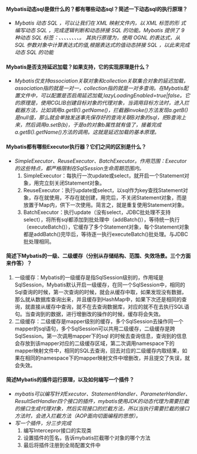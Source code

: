 #### Mybatis动态sql是做什么的？都有哪些动态sql？简述一下动态sql的执行原理？
*  *Mybatis 动态 SQL ，可以让我们在 XML 映射文件内，以 XML 标签的形 式编写动态 SQL ，完成逻辑判断和动态拼接 SQL 的功能。Mybatis 提供了 9 种动态 SQL 标签：<if/>、<choose/>、<when/>、<otherwise/>、<trim/>、<when/>、<set/>、<foreach/>、<bind/>。
其执行原理为，使用 OGNL 的表达式，从 SQL 参数对象中计算表达式的值,根据表达式的值动态拼接 SQL ，以此来完成动态 SQL 的功能*

#### Mybatis是否支持延迟加载？如果支持，它的实现原理是什么？
*  *Mybatis仅支持association关联对象和collection关联集合对象的延迟加载，association指的就是一对一，collection指的就是一对多查询。在Mybatis配置文件中，可以配置是否启用延迟加载,lazyLoadingEnabled=true|false。它的原理是，使用CGLIB创建目标对象的代理对象，当调用目标方法时，进入拦截器方法，比如调用a.getB().getName()，拦截器invoke()方法发现a.getB()是null值，那么就会单独发送事先保存好的查询关联B对象的sql，把B查询上来，然后调用a.setB(b)，于是a的对象b属性就有值了，接着完成a.getB().getName()方法的调用。这就是延迟加载的基本原理。*
#### Mybatis都有哪些Executor执行器？它们之间的区别是什么？
*  *SimpleExecutor、ReuseExecutor、BatchExecutor。作用范围：Executor的这些特点，都严格限制在SqlSession生命周期范围内。*
   1. SimpleExecutor：每执行一次update或select，就开启一个Statement对象，用完立刻关闭Statement对象。
   2. ReuseExecutor：执行update或select，以sql作为key查找Statement对象，存在就使用，不存在就创建，用完后，不关闭Statement对象，而是放置于Map内，供下一次使用。简言之，就是重复使用Statement对象。
   3. BatchExecutor：执行update（没有select，JDBC批处理不支持select），将所有sql都添加到批处理中（addBatch()），等待统一执行（executeBatch()），它缓存了多个Statement对象，每个Statement对象都是addBatch()完毕后，等待逐一执行executeBatch()批处理。与JDBC批处理相同。

#### 简述下Mybatis的一级、二级缓存（分别从存储结构、范围、失效场景。三个方面来作答）？
   1. 一级缓存：Mybatis的一级缓存是指SqlSession级别的，作用域是SqlSession，Mybatis默认开启一级缓存，在同一个SqlSession中，相同的Sql查询的时候，第一次查询的时候，就会从缓存中取，如果发现没有数据，那么就从数据库查询出来，并且缓存到HashMap中，如果下次还是相同的查询，就直接从缓存中查询，就不在去查询数据库，对应的就不在去执行SQL语句。当查询到的数据，进行增删改的操作的时候，缓存将会失效。
   2. 二级缓存：二级缓存是mapper级别的缓存，多个SqlSession去操作同一个mapper的sql语句，多个SqlSession可以共用二级缓存，二级缓存是跨SqlSession。第一次调用mapper下的sql 的时候去查询信息，查询到的信息会存放到该mapper对应的二级缓存区域，第二次调用namespace下的mapper映射文件中，相同的SQL去查询，回去对应的二级缓存内取结果，如果在相同的namespace下的mapper映射文件中增删改，并且提交了失误，就会失效。
 
#### 简述Mybatis的插件运行原理，以及如何编写一个插件？
*  *mybatis可以编写针对Executor、StatementHandler、ParameterHandler、ResultSetHandler四个接口的插件，mybatis使用JDK的动态代理为需要拦截的接口生成代理对象，然后实现接口的拦截方法，所以当执行需要拦截的接口方法时，会进入拦截方法（AOP面向切面编程的思想）。*
*  *写一个插件，分三步完成*
   1. 编写Intercepror接口的实现类
   2. 设置插件的签名，告诉mybatis拦截哪个对象的哪个方法
   3. 最后将插件注册到全局配置文件中
